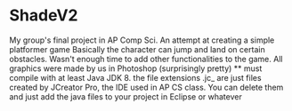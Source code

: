 # ShadeV2
My group's final project in AP Comp Sci. An attempt at creating a simple platformer game
Basically the character can jump and land on certain obstacles. Wasn't enough time to add other functionalities to the game. All graphics were made by us in Photoshop (surprisingly pretty)
** must compile with at least Java JDK 8. the file extensions .jc_ are just files created by JCreator Pro, the IDE used in AP CS class. You can delete them and just add the java files to your project in Eclipse or whatever
